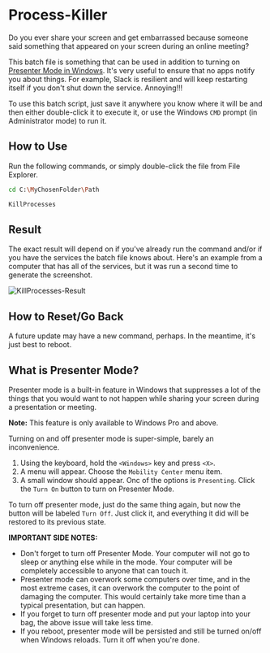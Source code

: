 # Process-Killer  

Do you ever share your screen and get embarrassed because someone said something that appeared on your screen during an online meeting?  

This batch file is something that can be used in addition to turning on [Presenter Mode in Windows](https://github.com/UpendoVentures/Process-Killer#what-is-presenter-mode).  It's very useful to ensure that no apps notify you about things.  For example, Slack is resilient and will keep restarting itself if you don't shut down the service.  Annoying!!!

To use this batch script, just save it anywhere you know where it will be and then either double-click it to execute it, or use the Windows `CMD` prompt (in Administrator mode) to run it.  

## How to Use  
Run the following commands, or simply double-click the file from File Explorer.  

```bash
cd C:\MyChosenFolder\Path
```

```bash  
KillProcesses
```  

## Result  
The exact result will depend on if you've already run the command and/or if you have the services the batch file knows about.  Here's an example from a computer that has all of the services, but it was run a second time to generate the screenshot.  

![KillProcesses-Result](https://github.com/UpendoVentures/Process-Killer/assets/938023/b9e91e81-150a-4df6-a749-cb6d9f3487fc)

## How to Reset/Go Back  
A future update may have a new command, perhaps.  In the meantime, it's just best to reboot.  

## What is Presenter Mode?  
Presenter mode is a built-in feature in Windows that suppresses a lot of the things that you would want to not happen while sharing your screen during a presentation or meeting.  

**Note:** This feature is only available to Windows Pro and above.  

Turning on and off presenter mode is super-simple, barely an inconvenience.  

1. Using the keyboard, hold the `<Windows>` key and press `<X>`.
2. A menu will appear.  Choose the `Mobility Center` menu item.
3. A small window should appear.  Onc of the options is `Presenting`. Click the `Turn On` button to turn on Presenter Mode.

To turn off presenter mode, just do the same thing again, but now the button will be labeled `Turn Off`.  Just click it, and everything it did will be restored to its previous state.  

**IMPORTANT SIDE NOTES:** 
- Don't forget to turn off Presenter Mode. Your computer will not go to sleep or anything else while in the mode.  Your computer will be completely accessible to anyone that can touch it.
- Presenter mode can overwork some computers over time, and in the most extreme cases, it can overwork the computer to the point of damaging the computer.  This would certainly take more time than a typical presentation, but can happen.
- If you forget to turn off presenter mode and put your laptop into your bag, the above issue will take less time.
- If you reboot, presenter mode will be persisted and still be turned on/off when Windows reloads.  Turn it off when you're done.  
